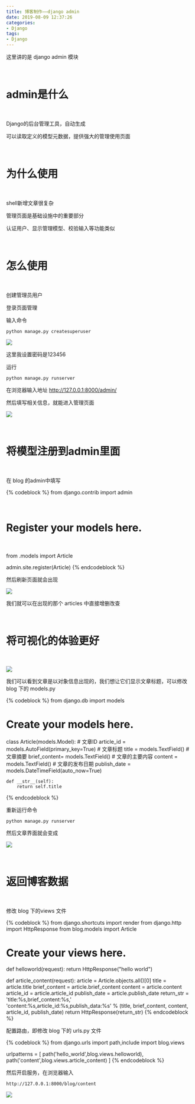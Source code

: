 ```yaml
---
title: 博客制作——django admin
date: 2019-08-09 12:37:26
categories:
- Django
tags:
- Django
---
```

这里讲的是 django admin 模块

<!-- more -->

<br/>

# admin是什么

<br/>

Django的后台管理工具，自动生成

可以读取定义的模型元数据，提供强大的管理使用页面

<br/>

# 为什么使用

<br/>

shell新增文章很复杂

管理页面是基础设施中的重要部分

认证用户、显示管理模型、校验输入等功能类似

<br/>

# 怎么使用

<br/>

创建管理员用户

登录页面管理

输入命令

	python manage.py createsuperuser

![](/images/django/3_0.png)

这里我设置密码是123456

运行

	python manage.py runserver
	
在浏览器输入地址 http://127.0.0.1:8000/admin/

然后填写相关信息，就能进入管理页面

![](/images/django/3_1.png)

<br/>

# 将模型注册到admin里面

<br/>

在 blog 的admin中填写

{% codeblock %}
from django.contrib import admin

<br/>

# Register your models here.

<br/>

from .models import Article

admin.site.register(Article)
{% endcodeblock %}

然后刷新页面就会出现

![](/images/django/3_2.png)

我们就可以在出现的那个 articles 中直接增删改查

<br/>

# 将可视化的体验更好

<br/>

![](/images/django/3_3.png)

我们可以看到文章是以对象信息出现的，我们想让它们显示文章标题，可以修改 blog 下的 models.py

{% codeblock %}
from django.db import models

# Create your models here.
class Article(models.Model):
    # 文章ID
    article_id = models.AutoField(primary_key=True)
    # 文章标题
    title = models.TextField()
    # 文章摘要
    brief_content= models.TextField()
    # 文章的主要内容
    content = models.TextField()
    # 文章的发布日期
    publish_date = models.DateTimeField(auto_now=True)

    def __str__(self):
        return self.title
{% endcodeblock %}

重新运行命令

	python manage.py runserver
	
然后文章界面就会变成

![](/images/django/3_4.png)

<br/>

# 返回博客数据

<br/>

修改 blog 下的views 文件

{% codeblock %}
from django.shortcuts import render
from django.http import HttpResponse
from blog.models import Article

# Create your views here.

def helloworld(request):
    return HttpResponse("hello world")


def article_content(request):
    article = Article.objects.all()[0]
    title = article.title
    brief_content = article.brief_content
    content = article.content
    article_id = article.article_id
    publish_date = article.publish_date
    return_str = 'title:%s,brief_content:%s,'\
                 'content:%s,article_id:%s,publish_data:%s' % (title,
                                                    brief_content,
                                                    content,
                                                    article_id,
                                                    publish_date)
    return HttpResponse(return_str)
{% endcodeblock %}

配置路由，即修改 blog 下的 urls.py 文件

{% codeblock %}
from django.urls import path,include
import blog.views

urlpatterns = [
    path('hello_world',blog.views.helloworld),
    path('content',blog.views.article_content)
]
{% endcodeblock %}

然后开启服务，在浏览器输入

	http://127.0.0.1:8000/blog/content
	
![](/images/django/3_5.png)




